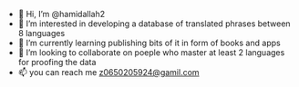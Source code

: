 - 👋 Hi, I’m @hamidallah2
- 👀 I’m interested in developing a database of translated phrases between 8 languages
- 🌱 I’m currently learning publishing bits of it in form of books and apps
- 💞️ I’m looking to collaborate on poeple who master at least 2 languages for proofing the data
- 📫 you can reach me z0650205924@gamil.com

<!---
hamidallah2/hamidallah2 is a ✨ special ✨ repository because its `README.md` (this file) appears on your GitHub profile.
You can click the Preview link to take a look at your changes.
--->

